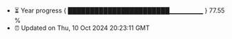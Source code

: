 - ⏳ Year progress { ███████████████████████▁▁▁▁▁▁▁ } 77.55 %
- ⏰ Updated on Thu, 10 Oct 2024 20:23:11 GMT

